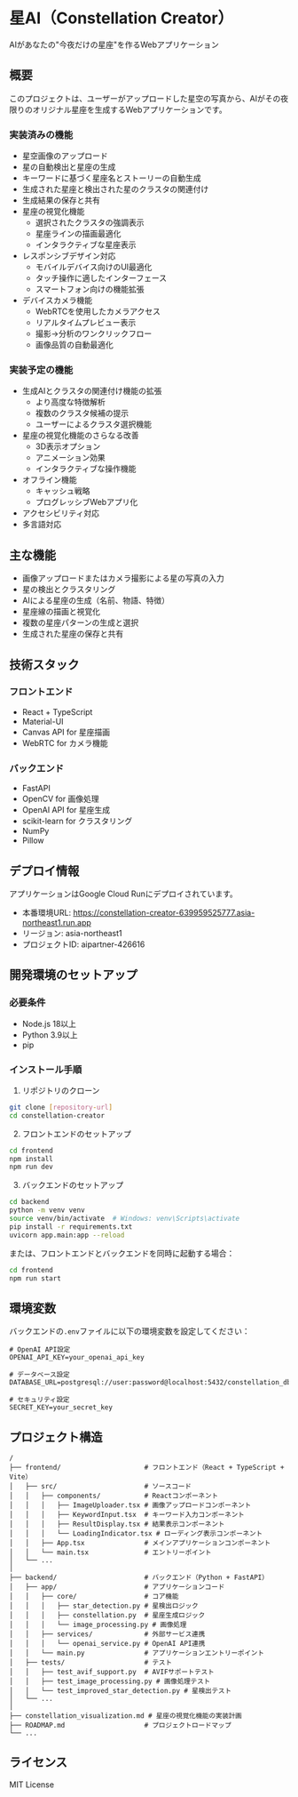 # 星AI（Constellation Creator）

AIがあなたの"今夜だけの星座"を作るWebアプリケーション

## 概要

このプロジェクトは、ユーザーがアップロードした星空の写真から、AIがその夜限りのオリジナル星座を生成するWebアプリケーションです。

### 実装済みの機能

- 星空画像のアップロード
- 星の自動検出と星座の生成
- キーワードに基づく星座名とストーリーの自動生成
- 生成された星座と検出された星のクラスタの関連付け
- 生成結果の保存と共有
- 星座の視覚化機能
  - 選択されたクラスタの強調表示
  - 星座ラインの描画最適化
  - インタラクティブな星座表示
- レスポンシブデザイン対応
  - モバイルデバイス向けのUI最適化
  - タッチ操作に適したインターフェース
  - スマートフォン向けの機能拡張
- デバイスカメラ機能
  - WebRTCを使用したカメラアクセス
  - リアルタイムプレビュー表示
  - 撮影→分析のワンクリックフロー
  - 画像品質の自動最適化

### 実装予定の機能
- 生成AIとクラスタの関連付け機能の拡張
  - より高度な特徴解析
  - 複数のクラスタ候補の提示
  - ユーザーによるクラスタ選択機能
- 星座の視覚化機能のさらなる改善
  - 3D表示オプション
  - アニメーション効果
  - インタラクティブな操作機能
- オフライン機能
  - キャッシュ戦略
  - プログレッシブWebアプリ化
- アクセシビリティ対応
- 多言語対応

## 主な機能

- 画像アップロードまたはカメラ撮影による星の写真の入力
- 星の検出とクラスタリング
- AIによる星座の生成（名前、物語、特徴）
- 星座線の描画と視覚化
- 複数の星座パターンの生成と選択
- 生成された星座の保存と共有

## 技術スタック

### フロントエンド
- React + TypeScript
- Material-UI
- Canvas API for 星座描画
- WebRTC for カメラ機能

### バックエンド
- FastAPI
- OpenCV for 画像処理
- OpenAI API for 星座生成
- scikit-learn for クラスタリング
- NumPy
- Pillow

## デプロイ情報

アプリケーションはGoogle Cloud Runにデプロイされています。

- 本番環境URL: https://constellation-creator-639959525777.asia-northeast1.run.app
- リージョン: asia-northeast1
- プロジェクトID: aipartner-426616

## 開発環境のセットアップ

### 必要条件
- Node.js 18以上
- Python 3.9以上
- pip

### インストール手順

1. リポジトリのクローン
```bash
git clone [repository-url]
cd constellation-creator
```

2. フロントエンドのセットアップ
```bash
cd frontend
npm install
npm run dev
```

3. バックエンドのセットアップ
```bash
cd backend
python -m venv venv
source venv/bin/activate  # Windows: venv\Scripts\activate
pip install -r requirements.txt
uvicorn app.main:app --reload
```

または、フロントエンドとバックエンドを同時に起動する場合：
```bash
cd frontend
npm run start
```

## 環境変数

バックエンドの`.env`ファイルに以下の環境変数を設定してください：

```
# OpenAI API設定
OPENAI_API_KEY=your_openai_api_key

# データベース設定
DATABASE_URL=postgresql://user:password@localhost:5432/constellation_db

# セキュリティ設定
SECRET_KEY=your_secret_key
```

## プロジェクト構造

```
/
├── frontend/                     # フロントエンド（React + TypeScript + Vite）
│   ├── src/                      # ソースコード
│   │   ├── components/           # Reactコンポーネント
│   │   │   ├── ImageUploader.tsx # 画像アップロードコンポーネント
│   │   │   ├── KeywordInput.tsx  # キーワード入力コンポーネント
│   │   │   ├── ResultDisplay.tsx # 結果表示コンポーネント
│   │   │   └── LoadingIndicator.tsx # ローディング表示コンポーネント
│   │   ├── App.tsx               # メインアプリケーションコンポーネント
│   │   └── main.tsx              # エントリーポイント
│   └── ...
│
├── backend/                      # バックエンド（Python + FastAPI）
│   ├── app/                      # アプリケーションコード
│   │   ├── core/                 # コア機能
│   │   │   ├── star_detection.py # 星検出ロジック
│   │   │   ├── constellation.py  # 星座生成ロジック
│   │   │   └── image_processing.py # 画像処理
│   │   ├── services/             # 外部サービス連携
│   │   │   └── openai_service.py # OpenAI API連携
│   │   └── main.py               # アプリケーションエントリーポイント
│   ├── tests/                    # テスト
│   │   ├── test_avif_support.py  # AVIFサポートテスト
│   │   ├── test_image_processing.py # 画像処理テスト
│   │   └── test_improved_star_detection.py # 星検出テスト
│   └── ...
│
├── constellation_visualization.md # 星座の視覚化機能の実装計画
├── ROADMAP.md                    # プロジェクトロードマップ
└── ...
```

## ライセンス

MIT License                        
